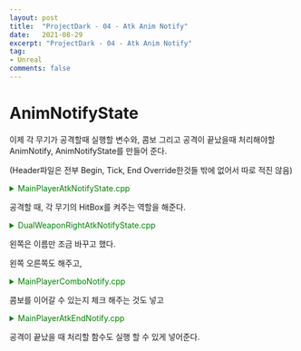 ```yaml
---
layout: post
title:  "ProjectDark - 04 - Atk Anim Notify"
date:   2021-08-29
excerpt: "ProjectDark - 04 - Atk Anim Notify"
tag:
- Unreal
comments: false
---
```


# AnimNotifyState

이제 각 무기가 공격할때 실행할 변수와, 콤보 그리고 공격이 끝났을때 처리해야할 AnimNotify, AnimNotifyState를 만들어 준다.


(Header파일은 전부 Begin, Tick, End Override한것들 밖에 없어서 따로 적진 않음)
<details>
<summary style="color:green">MainPlayerAtkNotifyState.cpp</summary>
<div markdown="1">

```
// Fill out your copyright notice in the Description page of Project Settings.


#include "MainPlayerAtkNotifyState.h"

#include "MainPlayer.h"

void UMainPlayerAtkNotifyState::NotifyBegin(USkeletalMeshComponent* MeshComp, UAnimSequenceBase* Animation, float TotalDuration)
{
	Super::NotifyBegin(MeshComp, Animation, TotalDuration);

	AActor* Player = MeshComp->GetOwner();
	if (Player)
	{
		AMainPlayer* MainPlayer = Cast<AMainPlayer>(Player);
		if (MainPlayer)
		{
			MainPlayer->AttackStart();
		}
	}
}

void UMainPlayerAtkNotifyState::NotifyTick(USkeletalMeshComponent* MeshComp, UAnimSequenceBase* Animation, float FrameDeltaTime)
{
	Super::NotifyTick(MeshComp, Animation, FrameDeltaTime);
}

void UMainPlayerAtkNotifyState::NotifyEnd(USkeletalMeshComponent* MeshComp, UAnimSequenceBase* Animation)
{
	Super::NotifyEnd(MeshComp, Animation);

	AActor* Player = MeshComp->GetOwner();
	if (Player)
	{
		AMainPlayer* MainPlayer = Cast<AMainPlayer>(Player);
		if (MainPlayer)
		{
			MainPlayer->AttackEnd();
		}
	}
}
```

</div>
</details>

공격할 때, 각 무기의 HitBox를 켜주는 역할을 해준다.

<details>
<summary style="color:green">DualWeaponRightAtkNotifyState.cpp</summary>
<div markdown="1">

```
// Fill out your copyright notice in the Description page of Project Settings.


#include "DualWeaponRightAtkNotifyState.h"

#include "MainPlayer.h"

void UDualWeaponRightAtkNotifyState::NotifyBegin(USkeletalMeshComponent* MeshComp, UAnimSequenceBase* Animation, float TotalDuration)
{
	Super::NotifyBegin(MeshComp, Animation, TotalDuration);

	AActor* PlayerActor = MeshComp->GetOwner();

	if (PlayerActor)
	{
		AMainPlayer* MainPlayer = Cast<AMainPlayer>(PlayerActor);
		if (MainPlayer)
		{
			MainPlayer->AttackStartRight();
		}
	}
}

void UDualWeaponRightAtkNotifyState::NotifyTick(USkeletalMeshComponent* MeshComp, UAnimSequenceBase* Animation, float FrameDeltaTime)
{
	Super::NotifyTick(MeshComp, Animation, FrameDeltaTime);
}

void UDualWeaponRightAtkNotifyState::NotifyEnd(USkeletalMeshComponent* MeshComp, UAnimSequenceBase* Animation)
{
	Super::NotifyEnd(MeshComp, Animation);

	AActor* PlayerActor = MeshComp->GetOwner();

	if (PlayerActor)
	{
		AMainPlayer* MainPlayer = Cast<AMainPlayer>(PlayerActor);
		if (MainPlayer)
		{
			MainPlayer->AttackEndRight();
		}
	}
}

```

</div>
</details>

왼쪽은 이름만 조금 바꾸고 했다.

왼쪽 오른쪽도 해주고,

<details>
<summary style="color:green">MainPlayerComboNotify.cpp</summary>
<div markdown="1">

```
#include "MainPlayerComboNotify.h"

#include "MainPlayer.h"

void UMainPlayerComboNotify::Notify(USkeletalMeshComponent* MeshComp, UAnimSequenceBase* Animation)
{
	Super::Notify(MeshComp, Animation);
	AActor* Player = MeshComp->GetOwner();

	if (Player)
	{
		AMainPlayer* MainPlayer = Cast<AMainPlayer>(Player);
		if (MainPlayer)
		{
			MainPlayer->ComboAttachNotify();
		}
	}
}
```

</div>
</details>

콤보를 이어갈 수 있는지 체크 해주는 것도 넣고

<details>
<summary style="color:green">MainPlayerAtkEndNotify.cpp</summary>
<div markdown="1">

```
#include "MainPlayerAtkEndNotify.h"

#include "MainPlayer.h"

void UMainPlayerAtkEndNotify::Notify(USkeletalMeshComponent* MeshComp, UAnimSequenceBase* Animation)
{
	Super::Notify(MeshComp, Animation);

	AActor* PlayerActor = MeshComp->GetOwner();

	if (PlayerActor)
	{
		AMainPlayer* MainPlayer = Cast<AMainPlayer>(PlayerActor);

		if (MainPlayer)
		{
			MainPlayer->AttackEndNotify();
		}
	}
}
```

</div>
</details>

공격이 끝났을 때 처리할 함수도 실행 할 수 있게 넣어준다.
